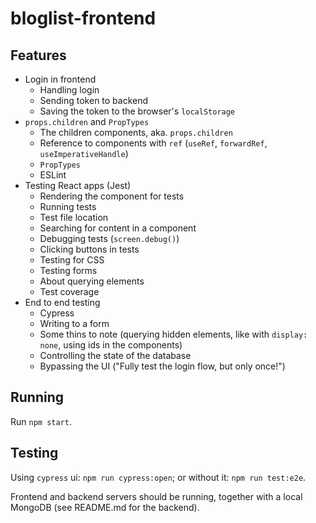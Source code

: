 # bloglist-frontend

## Features

- Login in frontend
  - Handling login
  - Sending token to backend
  - Saving the token to the browser's `localStorage`
- `props.children` and `PropTypes`
  - The children components, aka. `props.children`
  - Reference to components with `ref` (`useRef`, `forwardRef`, `useImperativeHandle`)
  - `PropTypes`
  - ESLint
- Testing React apps (Jest)
  - Rendering the component for tests
  - Running tests
  - Test file location
  - Searching for content in a component
  - Debugging tests (`screen.debug()`)
  - Clicking buttons in tests
  - Testing for CSS
  - Testing forms
  - About querying elements
  - Test coverage
- End to end testing
  - Cypress
  - Writing to a form
  - Some thins to note (querying hidden elements, like with `display: none`, using ids in the components)
  - Controlling the state of the database
  - Bypassing the UI ("Fully test the login flow, but only once!")

## Running

Run `npm start`.

## Testing

Using `cypress` ui: `npm run cypress:open`; or without it: `npm run test:e2e`.

Frontend and backend servers should be running, together with a local MongoDB (see README.md for the backend).
